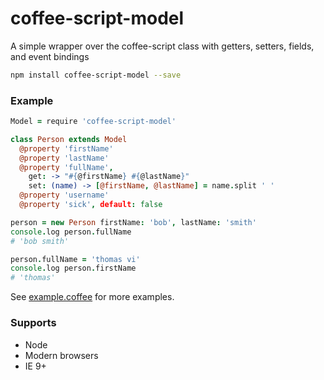 coffee-script-model
===================

A simple wrapper over the coffee-script class with getters, setters, fields, and event bindings

```bash
npm install coffee-script-model --save
```

### Example

```coffee
Model = require 'coffee-script-model'

class Person extends Model
  @property 'firstName'
  @property 'lastName'
  @property 'fullName',
    get: -> "#{@firstName} #{@lastName}"
    set: (name) -> [@firstName, @lastName] = name.split ' '
  @property 'username'
  @property 'sick', default: false

person = new Person firstName: 'bob', lastName: 'smith'
console.log person.fullName
# 'bob smith'

person.fullName = 'thomas vi'
console.log person.firstName
# 'thomas'
```

See [example.coffee](example.coffee) for more examples.

### Supports
  - Node
  - Modern browsers
  - IE 9+
